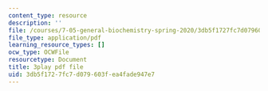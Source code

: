 ```yaml
---
content_type: resource
description: ''
file: /courses/7-05-general-biochemistry-spring-2020/3db5f1727fc7d079603fea4fade947e7_m8-I1iey_4U.pdf
file_type: application/pdf
learning_resource_types: []
ocw_type: OCWFile
resourcetype: Document
title: 3play pdf file
uid: 3db5f172-7fc7-d079-603f-ea4fade947e7
---
```

